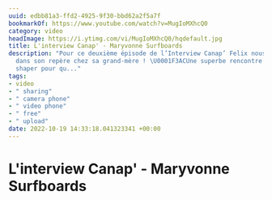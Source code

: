 ```yaml
---
uuid: edbb81a3-ffd2-4925-9f30-bbd62a2f5a7f
bookmarkOf: https://www.youtube.com/watch?v=MugIoMXhcQ0
category: video
headImage: https://i.ytimg.com/vi/MugIoMXhcQ0/hqdefault.jpg
title: L'interview Canap' - Maryvonne Surfboards
description: "Pour ce deuxième épisode de l’Interview Canap’ Felix nous accueille
  dans son repère chez sa grand-mère ! \U0001F3ACUne superbe rencontre avec un jeune
  shaper pour qu..."
tags:
- video
- " sharing"
- " camera phone"
- " video phone"
- " free"
- " upload"
date: 2022-10-19 14:33:18.041323341 +00:00
---
```

# L'interview Canap' - Maryvonne Surfboards


